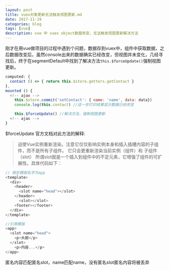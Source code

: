 ```yaml
---
layout: post
title: vuex对象更新无法触发视图更新.md
date: 2017-11-19
categories: blog
tags: [vue]
description: vue 中 vuex object数据改变，无法触发视图更新解决方法
---
```

刚才在用vue做项目的过程中遇到个问题，数据存到vuex中，组件中获取数据，之后数据改变后，虽然console出来的数据确实已经改变，但视图并未变化，几经寻找后，终于在segmentDefault中找到了解决方法`this.$forceUpdate()`强制视图更新。

```javascript
computed: {
  contact () => { return this.$store.getters.getContact }
},
mounted () {
  <!-- ajax -->
    this.$store.commit('setContact': { name: 'name', data: data})
    console.log(this.contact) //这一步打印结果显示数据已经改变

    this.$forceUpdate() //解决方法，强制视图更新
  <!-- ajax -->
}
```

$forceUpdate 官方文档对此方法的解释: 
> 迫使Vue实例重新渲染。注意它仅仅影响实例本身和插入插槽内容的子组件，而不是所有子组件。
它只会更重新渲染当前实例（组件）和 子组件（slot）
所谓slot就是一个插入到组件中的不定元素，它增强了组件的可扩展性。具体代码如下：
```javascript
// 假定模版名字为app
<template>
  <div>
    <header>
      <slot name="head"></slot>
    </header>
      <slot></slot>
    <footer></footer>
  </div>
</template>

//引用模版
<app>
  <slot name="head">
    <p>头部</p>
  </slot>
    <p>内容...</p>
</app>
```
匿名内容匹配匿名slot，name匹配name，没有匿名slot匿名内容将被丢弃